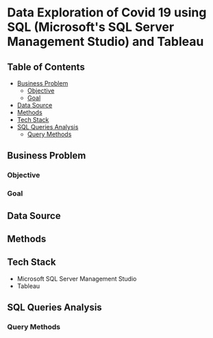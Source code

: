 # Data Exploration of Covid 19 using SQL (Microsoft's SQL Server Management Studio) and Tableau

## Table of Contents
- [Business Problem](#business-problem)
  * [Objective](#objective)
  * [Goal](#goal)
- [Data Source](#data-source)
- [Methods](#methods)
- [Tech Stack](#tech-stack)
- [SQL Queries Analysis](#sql-queries-analysis)
  * [Query Methods](#query-methods)


## Business Problem
### Objective
### Goal

## Data Source

## Methods

## Tech Stack
- Microsoft SQL Server Management Studio
- Tableau

## SQL Queries Analysis
### Query Methods

